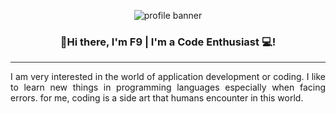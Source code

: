 
<p align="center">
      <img
        src="https://user-images.githubusercontent.com/65881558/148159098-ce04a6ef-93c7-4c5e-b1ce-3f2e88ac174f.png"
        alt="profile banner"
      />
 </p>
 
 <h3 align="center">👋Hi there, I'm F9 | I'm a Code Enthusiast 💻!</h3>
 
 <hr style="height:0.5px;border:none;color:#333;background-color:#333;" />
 
 <p align="justify">
   I am very interested in the world of application development or coding. I
   like to learn new things in programming languages ​​especially when facing
   errors. for me, coding is a side art that humans encounter in this world.
 </p>

<!---
fsembilan/fsembilan is a ✨ special ✨ repository because its `README.md` (this file) appears on your GitHub profile.
You can click the Preview link to take a look at your changes.
--->
